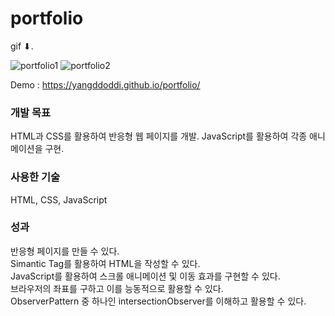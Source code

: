 # portfolio

gif ⬇. 

![portfolio1](https://user-images.githubusercontent.com/97802103/166093014-0325a7e3-9863-436a-b485-81ac6651f3e2.gif)
![portfolio2](https://user-images.githubusercontent.com/97802103/166093017-ff5a1636-a64d-439b-95fd-2ca522c33829.gif)

Demo : https://yangddoddi.github.io/portfolio/

### 개발 목표

HTML과 CSS를 활용하여 반응형 웹 페이지를 개발.
JavaScript를 활용하여 각종 애니메이션을 구현.


### 사용한 기술

HTML, CSS, JavaScript


### 성과

반응형 페이지를 만들 수 있다.  
Simantic Tag를 활용하여 HTML을 작성할 수 있다.  
JavaScript를 활용하여 스크롤 애니메이션 및 이동 효과를 구현할 수 있다.  
브라우저의 좌표를 구하고 이를 능동적으로 활용할 수 있다.  
ObserverPattern 중 하나인 intersectionObserver를 이해하고 활용할 수 있다.  
